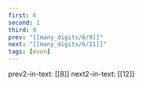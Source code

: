 ```yaml
---
first: 6
second: 1
third: 0
prev: "[[many_digits/6/9]]"
next: "[[many_digits/6/11]]"
tags: [even]
---
```

prev2-in-text: [[8]]
next2-in-text: [[12]]
